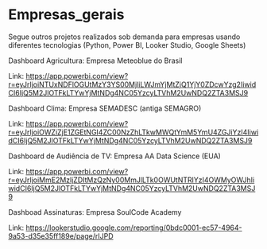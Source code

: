 # Empresas_gerais
Segue outros projetos realizados sob demanda para empresas usando diferentes tecnologias (Python, Power BI, Looker Studio, Google Sheets)

Dashboard Agricultura: Empresa Meteoblue do Brasil

Link: https://app.powerbi.com/view?r=eyJrIjoiNTUxNDFlOGUtMzY3YS00MjliLWJmYjMtZjQ1YjY0ZDcwYzg2IiwidCI6IjQ5M2JlOTFkLTYwYjMtNDg4NC05YzcyLTVhM2UwNDQ2ZTA3MSJ9

Dashboard Clima: Empresa SEMADESC (antiga SEMAGRO)

Link: https://app.powerbi.com/view?r=eyJrIjoiOWZiZjE1ZGEtNGI4ZC00NzZhLTkwMWQtYmM5YmU4ZGJiYzI4IiwidCI6IjQ5M2JlOTFkLTYwYjMtNDg4NC05YzcyLTVhM2UwNDQ2ZTA3MSJ9

Dashboard de Audiência de TV: Empresa AA Data Science (EUA)

Link: https://app.powerbi.com/view?r=eyJrIjoiMmE2MzljZDItMzQzNy00MmJlLTk0OWUtNTRlYzI4OWMyOWJhIiwidCI6IjQ5M2JlOTFkLTYwYjMtNDg4NC05YzcyLTVhM2UwNDQ2ZTA3MSJ9

Dashboad Assinaturas: Empresa SoulCode Academy

Link: https://lookerstudio.google.com/reporting/0bdc0001-ec57-4964-9a53-d35e35ff189e/page/rIJPD

